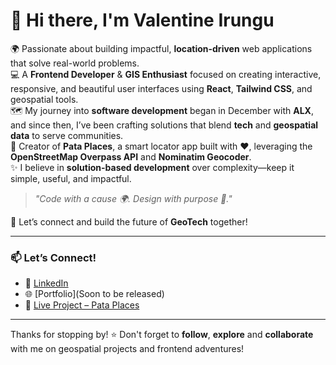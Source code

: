 # 👋 Hi there, I'm Valentine Irungu

🌍 Passionate about building impactful, **location-driven** web applications that solve real-world problems.  
💻 A **Frontend Developer** & **GIS Enthusiast** focused on creating interactive, responsive, and beautiful user interfaces using **React**, **Tailwind CSS**, and geospatial tools.  
🗺️ My journey into **software development** began in December with **ALX**, and since then, I’ve been crafting solutions that blend **tech** and **geospatial data** to serve communities.  
🧭 Creator of **Pata Places**, a smart locator app built with ❤️, leveraging the **OpenStreetMap Overpass API** and **Nominatim Geocoder**.   
✨ I believe in **solution-based development** over complexity—keep it simple, useful, and impactful.

> _"Code with a cause 🌍. Design with purpose 🎯."_

🔗 Let’s connect and build the future of **GeoTech** together!

---


### 📫 Let’s Connect!
- 💼 [LinkedIn](www.linkedin.com/in/valentineirungu)
- 🌐 [Portfolio](Soon to be released)
- 📍 [Live Project – Pata Places](https://pataplaces.netlify.app/)

---

Thanks for stopping by! ⭐️ Don't forget to **follow**, **explore** and **collaborate** with me on geospatial projects and frontend adventures!


<!--
**Ms-Irungu/Ms-Irungu** is a ✨ _special_ ✨ repository because its `README.md` (this file) appears on your GitHub profile.

Here are some ideas to get you started:

- 🔭 I’m currently working on ...
- 🌱 I’m currently learning ...
- 👯 I’m looking to collaborate on ...
- 🤔 I’m looking for help with ...
- 💬 Ask me about ...
- 📫 How to reach me: ...
- 😄 Pronouns: ...
- ⚡ Fun fact: ...
-->
